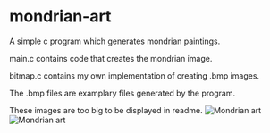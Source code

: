 # mondrian-art
A simple c program which generates mondrian paintings.

main.c contains code that creates the mondrian image. 

bitmap.c contains my own implementation of creating .bmp images.

The .bmp files are examplary files generated by the program.

These images are too big to be displayed in readme.
![Mondrian art](mondrian_art.bmp)
![Mondrian art](mondrian_art2.bmp)
